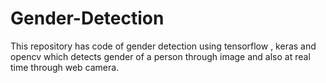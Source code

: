 # Gender-Detection
This repository has code of  gender detection using tensorflow , keras and opencv which detects gender of a person through image and also at real time through web camera. 
